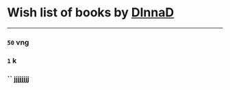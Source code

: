 # Wish list of books by [DInnaD](https://www.facebook.com/app_scoped_user_id/497594403964454/)
---

### `50` vng

### `1` k

### `` jjjjjjjj

